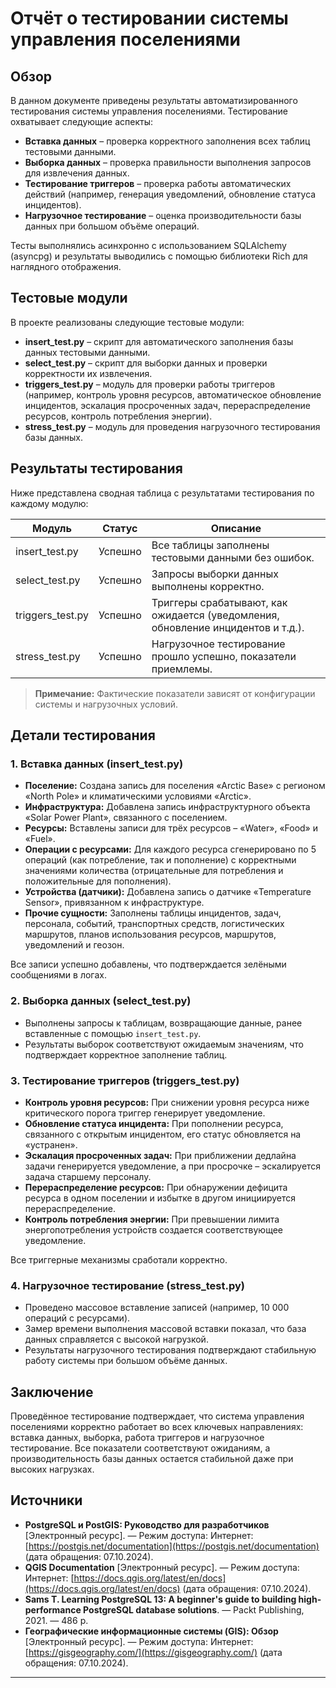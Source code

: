 # Отчёт о тестировании системы управления поселениями

## Обзор

В данном документе приведены результаты автоматизированного тестирования системы управления поселениями. Тестирование охватывает следующие аспекты:
- **Вставка данных** – проверка корректного заполнения всех таблиц тестовыми данными.
- **Выборка данных** – проверка правильности выполнения запросов для извлечения данных.
- **Тестирование триггеров** – проверка работы автоматических действий (например, генерация уведомлений, обновление статуса инцидентов).
- **Нагрузочное тестирование** – оценка производительности базы данных при большом объёме операций.

Тесты выполнялись асинхронно с использованием SQLAlchemy (asyncpg) и результаты выводились с помощью библиотеки Rich для наглядного отображения.

## Тестовые модули

В проекте реализованы следующие тестовые модули:
- **insert_test.py** – скрипт для автоматического заполнения базы данных тестовыми данными.
- **select_test.py** – скрипт для выборки данных и проверки корректности их извлечения.
- **triggers_test.py** – модуль для проверки работы триггеров (например, контроль уровня ресурсов, автоматическое обновление инцидентов, эскалация просроченных задач, перераспределение ресурсов, контроль потребления энергии).
- **stress_test.py** – модуль для проведения нагрузочного тестирования базы данных.

## Результаты тестирования

Ниже представлена сводная таблица с результатами тестирования по каждому модулю:

| Модуль               | Статус      | Описание                                                        |
|----------------------|-------------|-----------------------------------------------------------------|
| insert_test.py       | Успешно     | Все таблицы заполнены тестовыми данными без ошибок.             |
| select_test.py       | Успешно     | Запросы выборки данных выполнены корректно.                     |
| triggers_test.py     | Успешно     | Триггеры срабатывают, как ожидается (уведомления, обновление инцидентов и т.д.). |
| stress_test.py       | Успешно     | Нагрузочное тестирование прошло успешно, показатели приемлемы.   |

> **Примечание:** Фактические показатели зависят от конфигурации системы и нагрузочных условий.

## Детали тестирования

### 1. Вставка данных (insert_test.py)
- **Поселение:** Создана запись для поселения «Arctic Base» с регионом «North Pole» и климатическими условиями «Arctic».
- **Инфраструктура:** Добавлена запись инфраструктурного объекта «Solar Power Plant», связанного с поселением.
- **Ресурсы:** Вставлены записи для трёх ресурсов – «Water», «Food» и «Fuel».
- **Операции с ресурсами:** Для каждого ресурса сгенерировано по 5 операций (как потребление, так и пополнение) с корректными значениями количества (отрицательные для потребления и положительные для пополнения).
- **Устройства (датчики):** Добавлена запись о датчике «Temperature Sensor», привязанном к инфраструктуре.
- **Прочие сущности:** Заполнены таблицы инцидентов, задач, персонала, событий, транспортных средств, логистических маршрутов, планов использования ресурсов, маршрутов, уведомлений и геозон.
  
Все записи успешно добавлены, что подтверждается зелёными сообщениями в логах.

### 2. Выборка данных (select_test.py)
- Выполнены запросы к таблицам, возвращающие данные, ранее вставленные с помощью `insert_test.py`.
- Результаты выборок соответствуют ожидаемым значениям, что подтверждает корректное заполнение таблиц.

### 3. Тестирование триггеров (triggers_test.py)
- **Контроль уровня ресурсов:** При снижении уровня ресурса ниже критического порога триггер генерирует уведомление.
- **Обновление статуса инцидента:** При пополнении ресурса, связанного с открытым инцидентом, его статус обновляется на «устранен».
- **Эскалация просроченных задач:** При приближении дедлайна задачи генерируется уведомление, а при просрочке – эскалируется задача старшему персоналу.
- **Перераспределение ресурсов:** При обнаружении дефицита ресурса в одном поселении и избытке в другом инициируется перераспределение.
- **Контроль потребления энергии:** При превышении лимита энергопотребления устройств создается соответствующее уведомление.

Все триггерные механизмы сработали корректно.

### 4. Нагрузочное тестирование (stress_test.py)
- Проведено массовое вставление записей (например, 10 000 операций с ресурсами).
- Замер времени выполнения массовой вставки показал, что база данных справляется с высокой нагрузкой.
- Результаты нагрузочного тестирования подтверждают стабильную работу системы при большом объёме данных.

## Заключение

Проведённое тестирование подтверждает, что система управления поселениями корректно работает во всех ключевых направлениях: вставка данных, выборка, работа триггеров и нагрузочное тестирование. Все показатели соответствуют ожиданиям, а производительность базы данных остается стабильной даже при высоких нагрузках.

## Источники

- **PostgreSQL и PostGIS: Руководство для разработчиков** [Электронный ресурс]. — Режим доступа: Интернет: [https://postgis.net/documentation](https://postgis.net/documentation) (дата обращения: 07.10.2024).
- **QGIS Documentation** [Электронный ресурс]. — Режим доступа: Интернет: [https://docs.qgis.org/latest/en/docs](https://docs.qgis.org/latest/en/docs) (дата обращения: 07.10.2024).
- **Sams Т. Learning PostgreSQL 13: A beginner's guide to building high-performance PostgreSQL database solutions**. — Packt Publishing, 2021. — 486 p.
- **Географические информационные системы (GIS): Обзор** [Электронный ресурс]. — Режим доступа: Интернет: [https://gisgeography.com/](https://gisgeography.com/) (дата обращения: 07.10.2024).

---


